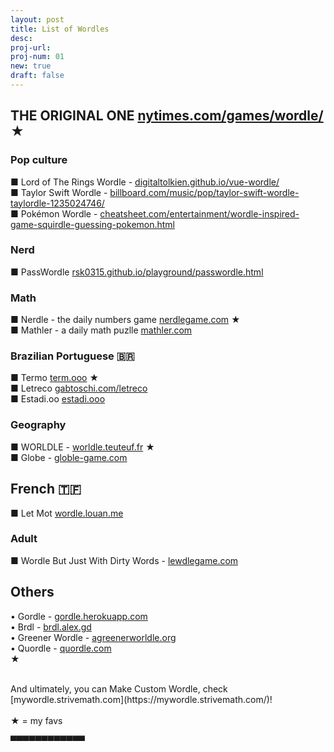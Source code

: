 ```yaml
---
layout: post
title: List of Wordles
desc:
proj-url:
proj-num: 01
new: true
draft: false
---
```



## THE ORIGINAL ONE [nytimes.com/games/wordle/](https://www.nytimes.com/games/wordle/index.html) ★

### Pop culture
■ Lord of The Rings Wordle - [digitaltolkien.github.io/vue-wordle/](https://digitaltolkien.github.io/vue-wordle/) <br>
■ Taylor Swift Wordle - [billboard.com/music/pop/taylor-swift-wordle-taylordle-1235024746/](https://www.billboard.com/music/pop/taylor-swift-wordle-taylordle-1235024746/) <br>
■ Pokémon Wordle - [cheatsheet.com/entertainment/wordle-inspired-game-squirdle-guessing-pokemon.html](https://www.cheatsheet.com/entertainment/wordle-inspired-game-squirdle-guessing-pokemon.html/) <br>

### Nerd
■ PassWordle [rsk0315.github.io/playground/passwordle.html](https://rsk0315.github.io/playground/passwordle.html) <br>

###  Math
■ Nerdle - the daily numbers game [nerdlegame.com](https://nerdlegame.com/) ★<br> 
■ Mathler - a daily math puzlle [mathler.com](https://www.mathler.com/) <br>


### Brazilian Portuguese 🇧🇷 
■ Termo [term.ooo](https://term.ooo/) ★<br>
■ Letreco [gabtoschi.com/letreco](https://www.gabtoschi.com/letreco/) <br>
■ Estadi.oo [estadi.ooo](https://estadi.ooo) <br>

### Geography
■ WORLDLE - [worldle.teuteuf.fr](https://worldle.teuteuf.fr/) ★<br> 
■ Globe - [globle-game.com](https://globle-game.com/) <br>

## French 🇹🇫
■ Let Mot [wordle.louan.me](https://wordle.louan.me/)


### Adult
■ Wordle But Just With Dirty Words - [lewdlegame.com](https://www.lewdlegame.com/) <br>


## Others
• Gordle - [gordle.herokuapp.com](https://gordle.herokuapp.com) <br />
• Brdl - [brdl.alex.gd](https://brdl.alex.gd/) <br /> 
• Greener Wordle - [agreenerworldle.org](https://agreenerworldle.org/) <br />
• Quordle - [quordle.com](https://www.quordle.com/)<br /> ★

<br />
And ultimately, you can Make Custom Wordle, check [mywordle.strivemath.com](https://mywordle.strivemath.com/)! <br />

<br />
★ = my favs 

▀▀▀▀▀▀▀▀▀▀▀▀ <br />
